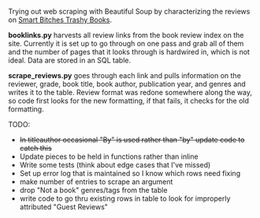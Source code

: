 Trying out web scraping with Beautiful Soup by characterizing the reviews on
[Smart Bitches Trashy Books](http://smartbitchestrashybooks.com/).

**booklinks.py** harvests all review links from the book review index on the
site. Currently it is set up to go through on one pass and grab all of them and
the number of pages that it looks through is hardwired in, which is not ideal.
Data are stored in an SQL table.

**scrape_reviews.py** goes through each link and pulls information on the
reviewer, grade, book title, book author, publication year, and genres and
writes it to the table. Review format was redone somewhere along the way,
so code first looks for the new formatting, if that fails, it checks for
the old formatting.

TODO:
* ~~In titleauthor occasional "By" is used rather than "by" update code
to catch this~~
* Update pieces to be held in functions rather than inline
* Write some tests (think about edge cases that I've missed)
* Set up error log that is maintained so I know which rows need fixing
* make number of entries to scrape an argument
* drop "Not a book" genres/tags from the table
* write code to go thru existing rows in table to look for improperly
attributed "Guest Reviews"
